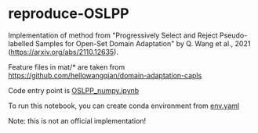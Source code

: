 # reproduce-OSLPP

Implementation of method from "Progressively Select and Reject Pseudo-labelled Samples for Open-Set Domain Adaptation" by Q. Wang et al., 2021 (https://arxiv.org/abs/2110.12635).

Feature files in mat/* are taken from https://github.com/hellowangqian/domain-adaptation-capls

Code entry point is [OSLPP_numpy.ipynb](OSLPP_numpy.ipynb)

To run this notebook, you can create conda environment from [env.yaml](env.yaml)

Note: this is not an official implementation!
